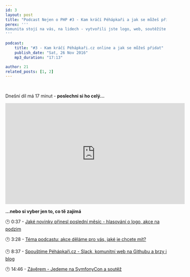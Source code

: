 ```yaml
---
id: 3
layout: post
title: "Podcast Nejen o PHP #3 - Kam kráčí Péhápkaři a jak se můžeš přidat"
perex: '''
Komunita stojí na vás, na lidech - vytvořili jste logo, web, soutěžíte a přednášíte a mluvíte o tématech. <strong>Jak se můžeš dál zapojit online i offline - to už v dnešním podcastu.</strong>
'''

podcast:
    title: "#3 - Kam kráčí Péhápkaři.cz online a jak se můžeš přidat"
    publish_date: "Sat, 26 Nov 2016"
    mp3_duration: "17:13"

author: 21
related_posts: [1, 2]
---
```


<br>

Dnešní díl má 17 minut - <strong>poslechni si ho celý...</strong>

<iframe width="560" height="315" src="https://www.youtube.com/embed/gCiKoYbTxw4" frameborder="0" allowfullscreen name="video"></iframe>

<br>

<p>
    <strong>...nebo si vyber jen to, co tě zajímá</strong>
</p>

🕑 0:37 - <a href="https://www.youtube.com/embed/gCiKoYbTxw4?&start=37&autoplay=true" target="video">
    <em class="fa fa-fw fa-play"></em>
    Jaké novinky přinesl poslední měsíc - hlasování o logo, akce na podzim
</a>

🕑 3:28 - <a href="https://www.youtube.com/embed/gCiKoYbTxw4?&start=208&autoplay=true" target="video">
    <em class="fa fa-fw fa-play"></em>
    Téma podcastu: akce děláme pro vás, jaké je chcete mít?
</a>

🕑 8:37 - <a href="https://www.youtube.com/embed/gCiKoYbTxw4?&start=517&autoplay=true" target="video">
    <em class="fa fa-fw fa-play"></em>
    Spouštíme Péhápkaři.cz - Slack, komunitní web na Githubu a brzy i blog
</a>

🕑 14:46 - <a href="https://www.youtube.com/embed/gCiKoYbTxw4?&start=886&autoplay=true" target="video">
    <em class="fa fa-fw fa-play"></em>
    Závěrem - Jedeme na SymfonyCon a soutěž
</a>
